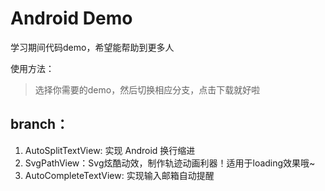 # Android Demo
学习期间代码demo，希望能帮助到更多人

使用方法：
> 选择你需要的demo，然后切换相应分支，点击下载就好啦    


## branch：    

1. AutoSplitTextView: 实现 Android 换行缩进 
3. SvgPathView：Svg炫酷动效，制作轨迹动画利器！适用于loading效果哦~
2. AutoCompleteTextView: 实现输入邮箱自动提醒

